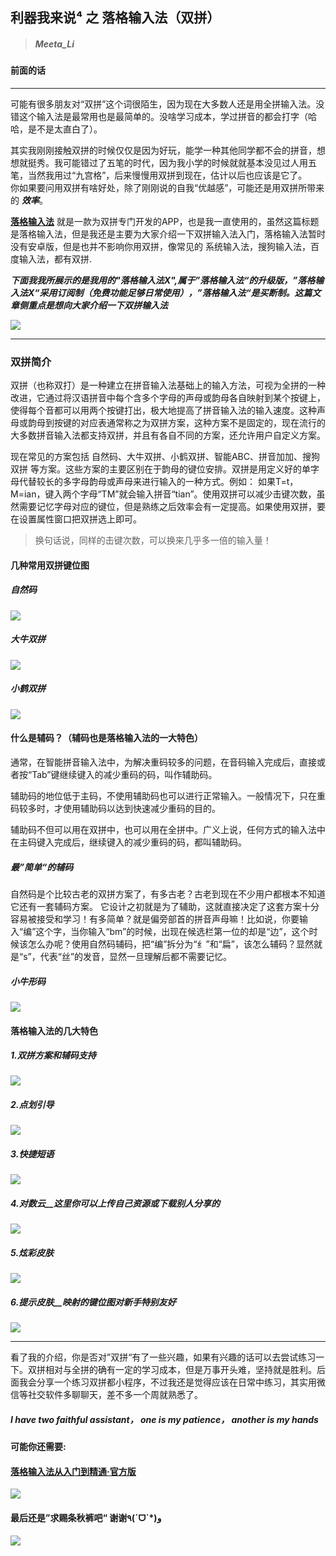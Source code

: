## 利器我来说⁴ 之 落格输入法（双拼）

>#####   Meeta_Li


#### 前面的话

***
   可能有很多朋友对“双拼”这个词很陌生，因为现在大多数人还是用全拼输入法。没错这个输入法是最常用也是最简单的。没啥学习成本，学过拼音的都会打字（哈哈，是不是太直白了）。

   其实我刚刚接触双拼的时候仅仅是因为好玩，能学一种其他同学都不会的拼音，想想就挺秀。我可能错过了五笔的时代，因为我小学的时候就就基本没见过人用五笔，当然我用过“九宫格”，后来慢慢用双拼到现在，估计以后也应该是它了。
​    
   你如果要问用双拼有啥好处，除了刚刚说的自我“优越感”，可能还是用双拼所带来的 ***效率***。

**[落格输入法](https://itunes.apple.com/cn/app/%E8%90%BD%E6%A0%BC%E8%BE%93%E5%85%A5%E6%B3%95-x/id1373102819?mt=8)**  就是一款为双拼专门开发的APP，也是我一直使用的，虽然这篇标题是落格输入法，但是我还是主要为大家介绍一下双拼输入法入门，落格输入法暂时没有安卓版，但是也并不影响你用双拼，像常见的 系统输入法，搜狗输入法，百度输入法，都有双拼.

***下面我我所展示的是我用的"落格输入法X",属于”落格输入法“的升级版，”落格输入法X“采用订阅制（免费功能足够日常使用），”落格输入法“是买断制。这篇文章侧重点是想向大家介绍一下双拼输入法***

![](https://ws1.sinaimg.cn/large/0076dY5Wgy1fycby1x2j5g306e0dwqq7.gif)

* * *

### 双拼简介


   双拼（也称双打）是一种建立在拼音输入法基础上的输入方法，可视为全拼的一种改进，它通过将汉语拼音中每个含多个字母的声母或韵母各自映射到某个按键上，使得每个音都可以用两个按键打出，极大地提高了拼音输入法的输入速度。这种声母或韵母到按键的对应表通常称之为双拼方案，这种方案不是固定的，现在流行的大多数拼音输入法都支持双拼，并且有各自不同的方案，还允许用户自定义方案。

   现在常见的方案包括 自然码、大牛双拼、小鹤双拼、智能ABC、拼音加加、搜狗双拼 等方案。这些方案的主要区别在于韵母的键位安排。双拼是用定义好的单字母代替较长的多字母韵母或声母来进行输入的一种方式。例如： 如果T=t，M=ian，键入两个字母“TM”就会输入拼音“tian”。使用双拼可以减少击键次数，虽然需要记忆字母对应的键位，但是熟练之后效率会有一定提高。如果使用双拼，要在设置属性窗口把双拼选上即可。



>
>   换句话说，同样的击键次数，可以换来几乎多一倍的输入量！



#### 几种常用双拼键位图

##### *自然码*

![](https://ws1.sinaimg.cn/large/0076dY5Wgy1fycb6gzg3bj30os07kdh5.jpg)


##### *大牛双拼*
![](https://ws1.sinaimg.cn/large/0076dY5Wgy1fycb7w1pwcj30kp0bljux.jpg)


##### *小鹤双拼*
![](https://ws1.sinaimg.cn/large/0076dY5Wgy1fycb582l56j30os07kgmw.jpg)





#### 什么是辅码？（辅码也是落格输入法的一大特色）


  通常，在智能拼音输入法中，为解决重码较多的问题，在音码输入完成后，直接或者按“Tab”键继续键入的减少重码的码，叫作辅助码。

  辅助码的地位低于主码，不使用辅助码也可以进行正常输入。一般情况下，只在重码较多时，才使用辅助码以达到快速减少重码的目的。

  辅助码不但可以用在双拼中，也可以用在全拼中。广义上说，任何方式的输入法中在主码键入完成后，继续键入的减少重码的码，都叫辅助码。


##### 最”简单“的辅码

  自然码是个比较古老的双拼方案了，有多古老？古老到现在不少用户都根本不知道它还有一套辅码方案。 它设计之初就是为了辅助，这就直接决定了这套方案十分容易被接受和学习！有多简单？就是偏旁部首的拼音声母嘛！比如说，你要输入“编”这个字，当你输入“bm”的时候，出现在候选栏第一位的却是“边”，这个时候该怎么办呢？使用自然码辅码，把“编”拆分为“纟”和“扁”，该怎么辅码？显然就是“s”，代表“丝”的发音，显然一旦理解后都不需要记忆。

  

##### 小牛形码

![](https://ws1.sinaimg.cn/large/0076dY5Wgy1fycbwdmqqzj30oo0wmdn6.jpg)



#### 落格输入法的几大特色

##### 1.**双拼方案和辅码支持**
![](https://ws1.sinaimg.cn/large/0076dY5Wgy1fycc4ahqqsj31qi1vodp9.jpg)


##### 2.**点划引导**
![](https://ws1.sinaimg.cn/large/0076dY5Wgy1fycc7rc7tdj30v91vodjr.jpg)


##### 3.**快捷短语**
![](https://ws1.sinaimg.cn/large/0076dY5Wgy1fycc8f8weyj30v91von1q.jpg)

##### 4.*对数云*__这里你可以上传自己资源或下载别人分享的
![](https://ws1.sinaimg.cn/large/0076dY5Wgy1fyccb4ar2bj30v91voqc7.jpg)

##### 5.炫彩皮肤
![](https://ws1.sinaimg.cn/large/0076dY5Wgy1fycce1h8i8j30v91vo0xq.jpg)


##### 6.提示皮肤__映射的键位图对新手特别友好
![](https://ws1.sinaimg.cn/large/0076dY5Wgy1fyccws4ygnj30v91vo7a9.jpg)



* * *
看了我的介绍，你是否对”双拼“有了一些兴趣，如果有兴趣的话可以去尝试练习一下。双拼相对与全拼的确有一定的学习成本，但是万事开头难，坚持就是胜利。后面我会分享一个练习双拼都小程序，不过我还是觉得应该在日常中练习，其实用微信等社交软件多聊聊天，差不多一个周就熟悉了。

##### I have two faithful assistant， one is my patience， another is my hands


#### 可能你还需要:

#### [落格输入法从入门到精通·官方版](https://docs.logcg.com/)


![](https://ws1.sinaimg.cn/large/0076dY5Wgy1fycdhz4tnsj30ji0lmae1.jpg)



#### 最后还是”求赐条秋裤吧“ 谢谢٩(ˊᗜˋ*)و
![](https://ws1.sinaimg.cn/large/0076dY5Wgy1fyatrubqidj30fs0no0uq.jpg)
